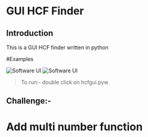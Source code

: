 
# GUI HCF Finder

## Introduction

This is a GUI HCF finder written in python

#Examples

![Software UI](https://github.com/Sayyednaa/GUI-Hcf-Finder/blob/main/images/image.JPG?raw=true)
![Software UI](https://github.com/Sayyednaa/GUI-Hcf-Finder/blob/main/images/im2.JPG?raw=true)

> To run:-
double click on hcfgui.pyw

## Challenge:-
# Add multi number function 

